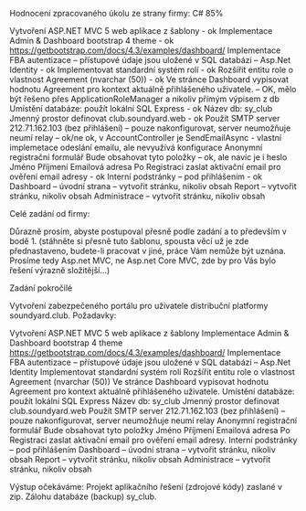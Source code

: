 Hodnocení zpracovaného úkolu ze strany firmy:
C# 85%

Vytvoření ASP.NET MVC 5 web aplikace z šablony - ok
Implementace Admin & Dashboard bootstrap 4 theme  - ok
https://getbootstrap.com/docs/4.3/examples/dashboard/
Implementace FBA autentizace – přístupové údaje jsou uložené v SQL databázi – Asp.Net Identity - ok
Implementovat standardní systém rolí - ok
Rozšířit entitu role o vlastnost Agreement (nvarchar (50)) - ok
Ve stránce Dashboard vypisovat hodnotu Agreement pro kontext aktuálně přihlášeného uživatele. – OK, mělo být řešeno přes ApplicationRoleManager a nikoliv přímým výpisem z db
Umístění databáze: použít lokální SQL Express - ok
Název db: sy_club
Jmenný prostor definovat club.soundyard.web - ok
Použít SMTP server 212.71.162.103 (bez přihlášení) – pouze nakonfigurovat, server neumožňuje neumí relay – ok/ne ok, v AccountController je SendEmailAsync - vlastní implemetace odeslání emailu, ale nevyužívá konfigurace
Anonymní registrační formulář
Bude obsahovat tyto položky – ok, ale navíc je i heslo
Jméno
Příjmení
Emailová adresa
Po Registraci zaslat aktivační email pro ověření email adresy - ok
Interní podstránky – pod přihlášením - ok
Dashboard – úvodní strana – vytvořit stránku, nikoliv obsah
Report – vytvořit stránku, nikoliv obsah
Administrace – vytvořit stránku, nikoliv obsah




Celé zadání od firmy:

Důrazně prosím, abyste postupoval přesně podle zadání a to především v bodě 1. (stáhněte si přesně tuto šablonu, spousta věcí už je zde přednastaveno, budete-li pracovat v jiné, práce Vám nemůže být uznána. Prosíme tedy Asp.net MVC, ne Asp.net Core MVC, zde by pro Vás bylo řešení výrazně složitější…)

Zadání pokročilé

Vytvoření zabezpečeného portálu pro uživatele distribuční platformy soundyard.club.
Požadavky:

Vytvoření ASP.NET MVC 5 web aplikace z šablony
Implementace Admin & Dashboard bootstrap 4 theme
https://getbootstrap.com/docs/4.3/examples/dashboard/
Implementace FBA autentizace – přístupové údaje jsou uložené v SQL databázi – Asp.Net Identity
Implementovat standardní systém rolí
Rozšířit entitu role o vlastnost Agreement (nvarchar (50))
Ve stránce Dashboard vypisovat hodnotu Agreement pro kontext aktuálně přihlášeného uživatele.
Umístění databáze: použít lokální SQL Express
Název db: sy_club
Jmenný prostor definovat club.soundyard.web
Použít SMTP server 212.71.162.103 (bez přihlášení) – pouze nakonfigurovat, server neumožňuje neumí relay
Anonymní registrační formulář
Bude obsahovat tyto položky
Jméno
Příjmení
Emailová adresa
Po Registraci zaslat aktivační email pro ověření email adresy.
Interní podstránky – pod přihlášením
Dashboard – úvodní strana – vytvořit stránku, nikoliv obsah
Report – vytvořit stránku, nikoliv obsah
Administrace – vytvořit stránku, nikoliv obsah

Výstup očekáváme:
Projekt aplikačního řešení (zdrojové kódy) zaslané v zip.
Zálohu databáze (backup) sy_club.
 

 
